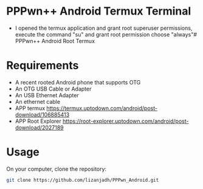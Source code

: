 # PPPwn++ Android Termux Terminal

- I opened the termux application and grant root superuser permissions, execute the command "su" and grant root permission choose "always"# PPPwn++ Android Root Termux
# Requirements
- A recent rooted Android phone that supports OTG
- An OTG USB Cable or Adapter
- An USB Ethernet Adapter
- An ethernet cable
- APP termux https://termux.uptodown.com/android/post-download/106885413
- APP Root Explorer https://root-explorer.uptodown.com/android/post-download/2027189


# Usage

On your computer, clone the repository:

```sh
git clone https://github.com/lizanjadh/PPPwn_Android.git
```
